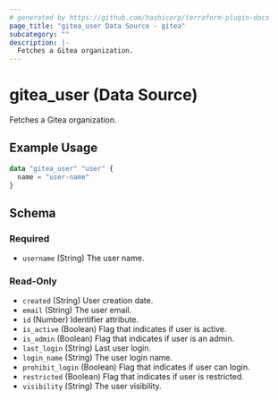 ```yaml
---
# generated by https://github.com/hashicorp/terraform-plugin-docs
page_title: "gitea_user Data Source - gitea"
subcategory: ""
description: |-
  Fetches a Gitea organization.
---
```


# gitea_user (Data Source)

Fetches a Gitea organization.

## Example Usage

```terraform
data "gitea_user" "user" {
  name = "user-name"
}
```

<!-- schema generated by tfplugindocs -->
## Schema

### Required

- `username` (String) The user name.

### Read-Only

- `created` (String) User creation date.
- `email` (String) The user email.
- `id` (Number) Identifier attribute.
- `is_active` (Boolean) Flag that indicates if user is active.
- `is_admin` (Boolean) Flag that indicates if user is an admin.
- `last_login` (String) Last user login.
- `login_name` (String) The user login name.
- `prohibit_login` (Boolean) Flag that indicates if user can login.
- `restricted` (Boolean) Flag that indicates if user is restricted.
- `visibility` (String) The user visibility.



